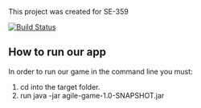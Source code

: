 This project was created for SE-359

[![Build Status](https://travis-ci.org/JDoza89/SE-359-Agile-Game.svg?branch=master)](https://travis-ci.org/JDoza89/SE-359-Agile-Game)
## How to run our app

In order to run our game in the command line you must:

1. cd into the target folder.
2. run java -jar agile-game-1.0-SNAPSHOT.jar

